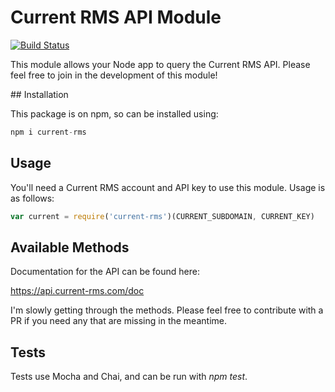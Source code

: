 # Current RMS API Module

[![Build Status](https://jenkins.tomgiddings.co.uk/buildStatus/icon?job=current-rms&subject=Tests)](https://jenkins.tomgiddings.co.uk/job/current-rms/)

This module allows your Node app to query the Current RMS API. Please feel free to join in the development of this module!


## Installation

This package is on npm, so can be installed using:

```javascript
npm i current-rms
```

## Usage

You'll need a Current RMS account and API key to use this module. Usage is as follows:

```javascript
var current = require('current-rms')(CURRENT_SUBDOMAIN, CURRENT_KEY) 
```

## Available Methods
Documentation for the API can be found here:

https://api.current-rms.com/doc

I'm slowly getting through the methods. Please feel free to contribute with a PR if you need any that are missing in the meantime.

## Tests
Tests use Mocha and Chai, and can be run with *npm test*.
